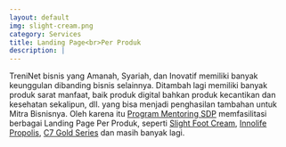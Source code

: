 ```yaml
---
layout: default
img: slight-cream.png
category: Services
title: Landing Page<br>Per Produk
description: |
---
```

TreniNet bisnis yang Amanah, Syariah, dan Inovatif memiliki banyak keunggulan dibanding bisnis selainnya. Ditambah lagi memiliki banyak produk sarat manfaat, baik produk digital bahkan produk kecantikan dan kesehatan sekalipun, dll. yang bisa menjadi penghasilan tambahan untuk Mitra Bisnisnya. Oleh karena itu [Program Mentoring SDP](https://sejutadigitalpreneur.com/adminpreneur) memfasilitasi berbagai Landing Page Per Produk, seperti [Slight Foot Cream](http://sejutaproduk.com/adminpreneur/slight-foot-cream), [Innolife Propolis](https://sejutaproduk.com/adminpreneur/innolife-propolis), [C7 Gold Series](https://sejutaproduk.com/adminpreneur/c7-gold-series) dan masih banyak lagi.
